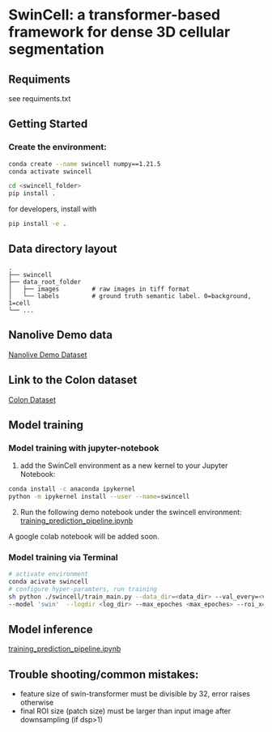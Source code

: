 # SwinCell: a transformer-based framework for dense 3D cellular segmentation 


## Requiments
see requiments.txt
## Getting Started
### Create the environment:
```bash
conda create --name swincell numpy==1.21.5
conda activate swincell
```
```bash
cd <swincell_folder>
pip install .
```
for developers, install with
```bash
pip install -e .
```


<!-- ### Install with pip
```bash
pip install swincell
``` -->
## Data directory layout
    .
    ├── swincell
    ├── data_root_folder                    
    │   ├── images         # raw images in tiff format
    │   └── labels         # ground truth semantic label. 0=background, 1=cell
    └── ...
## Nanolive Demo data
[Nanolive Demo Dataset](https://brookhavenlab-my.sharepoint.com/:f:/g/personal/xzhang4_bnl_gov/EsDdL48uEmRKskKE5OCOX4cBaOXSdmS-YGWDxlS7_lgExA?e=WyDpCh)
## Link to the Colon dataset
[Colon Dataset](http://datasets.gryf.fi.muni.cz/iciar2011/ColonTissue_LowNoise_3D_TIFF.zip)
## Model training
### Model training with jupyter-notebook
1. add the SwinCell environment as a new kernel to your Jupyter Notebook: 
```bash
conda install -c anaconda ipykernel
python -m ipykernel install --user --name=swincell
```
2. Run the following demo notebook under the swincell environment:
[training_prediction_pipeline.ipynb](https://github.com/xzhang0123/SwinCell/blob/main/swincell/notebooks/training_prediction_pipeline.ipynb)

A google colab notebook will be added soon.
### Model training via Terminal
```bash
# activate environment
conda acivate swincell
# configure hyper-paramters, run training
sh python ./swincell/train_main.py --data_dir=<data_dir> --val_every=<valid_every_N_ephochs> 
--model 'swin'  --logdir <log_dir> --max_epoches <max_epoches> --roi_x=<roi_x> --roi_y=<roi_y> --roi_z=<roi_z>

```
## Model inference
[training_prediction_pipeline.ipynb](https://github.com/xzhang0123/SwinCell/blob/main/swincell/notebooks/training_prediction_pipeline.ipynb)

## Trouble shooting/common mistakes:
* feature size of swin-transformer must be divisible by 32, error raises otherwise
* final ROI size (patch size) must be larger than input image after downsampling (if dsp>1)